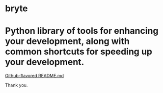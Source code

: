 # bryte

<h1>Python library of tools for enhancing your development, along with common shortcuts for speeding up your development.</h1>

[Github-flavored README.md](https://github.com/mikeshobes718/Python-Packages/tree/master/bryte)

Thank you.